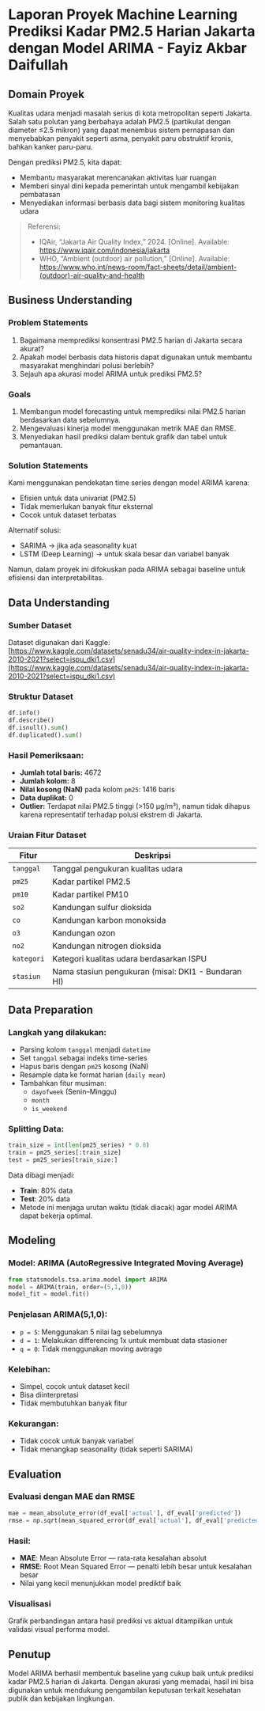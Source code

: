 # Laporan Proyek Machine Learning Prediksi Kadar PM2.5 Harian Jakarta dengan Model ARIMA - Fayiz Akbar Daifullah

## Domain Proyek

Kualitas udara menjadi masalah serius di kota metropolitan seperti Jakarta. Salah satu polutan yang berbahaya adalah PM2.5 (partikulat dengan diameter ≤2.5 mikron) yang dapat menembus sistem pernapasan dan menyebabkan penyakit seperti asma, penyakit paru obstruktif kronis, bahkan kanker paru-paru.

Dengan prediksi PM2.5, kita dapat:
- Membantu masyarakat merencanakan aktivitas luar ruangan
- Memberi sinyal dini kepada pemerintah untuk mengambil kebijakan pembatasan
- Menyediakan informasi berbasis data bagi sistem monitoring kualitas udara

> Referensi:
> - IQAir, “Jakarta Air Quality Index,” 2024. [Online]. Available: https://www.iqair.com/indonesia/jakarta
> - WHO, “Ambient (outdoor) air pollution,” [Online]. Available: https://www.who.int/news-room/fact-sheets/detail/ambient-(outdoor)-air-quality-and-health

## Business Understanding

### Problem Statements

1. Bagaimana memprediksi konsentrasi PM2.5 harian di Jakarta secara akurat?
2. Apakah model berbasis data historis dapat digunakan untuk membantu masyarakat menghindari polusi berlebih?
3. Sejauh apa akurasi model ARIMA untuk prediksi PM2.5?

### Goals

1. Membangun model forecasting untuk memprediksi nilai PM2.5 harian berdasarkan data sebelumnya.
2. Mengevaluasi kinerja model menggunakan metrik MAE dan RMSE.
3. Menyediakan hasil prediksi dalam bentuk grafik dan tabel untuk pemantauan.

### Solution Statements

Kami menggunakan pendekatan time series dengan model ARIMA karena:
- Efisien untuk data univariat (PM2.5)
- Tidak memerlukan banyak fitur eksternal
- Cocok untuk dataset terbatas

Alternatif solusi:
- SARIMA → jika ada seasonality kuat
- LSTM (Deep Learning) → untuk skala besar dan variabel banyak

Namun, dalam proyek ini difokuskan pada ARIMA sebagai baseline untuk efisiensi dan interpretabilitas.

## Data Understanding

### Sumber Dataset
Dataset digunakan dari Kaggle:
[https://www.kaggle.com/datasets/senadu34/air-quality-index-in-jakarta-2010-2021?select=ispu_dki1.csv](https://www.kaggle.com/datasets/senadu34/air-quality-index-in-jakarta-2010-2021?select=ispu_dki1.csv)

### Struktur Dataset

```python
df.info()
df.describe()
df.isnull().sum()
df.duplicated().sum()
```

### Hasil Pemeriksaan:

- **Jumlah total baris:** 4672
- **Jumlah kolom:** 8
- **Nilai kosong (NaN)** pada kolom `pm25`: 1416 baris
- **Data duplikat:** 0
- **Outlier:** Terdapat nilai PM2.5 tinggi (>150 µg/m³), namun tidak dihapus karena representatif terhadap polusi ekstrem di Jakarta.

### Uraian Fitur Dataset

| Fitur     | Deskripsi |
|-----------|-----------|
| `tanggal` | Tanggal pengukuran kualitas udara |
| `pm25`    | Kadar partikel PM2.5 |
| `pm10`    | Kadar partikel PM10 |
| `so2`     | Kandungan sulfur dioksida |
| `co`      | Kandungan karbon monoksida |
| `o3`      | Kandungan ozon |
| `no2`     | Kandungan nitrogen dioksida |
| `kategori` | Kategori kualitas udara berdasarkan ISPU |
| `stasiun` | Nama stasiun pengukuran (misal: DKI1 - Bundaran HI) |

## Data Preparation

### Langkah yang dilakukan:
- Parsing kolom `tanggal` menjadi `datetime`
- Set `tanggal` sebagai indeks time-series
- Hapus baris dengan `pm25` kosong (NaN)
- Resample data ke format harian (`daily mean`)
- Tambahkan fitur musiman:
  - `dayofweek` (Senin–Minggu)
  - `month`
  - `is_weekend`

### Splitting Data:
```python
train_size = int(len(pm25_series) * 0.8)
train = pm25_series[:train_size]
test = pm25_series[train_size:]
```

Data dibagi menjadi:
- **Train**: 80% data
- **Test**: 20% data
- Metode ini menjaga urutan waktu (tidak diacak) agar model ARIMA dapat bekerja optimal.

## Modeling

### Model: ARIMA (AutoRegressive Integrated Moving Average)

```python
from statsmodels.tsa.arima.model import ARIMA
model = ARIMA(train, order=(5,1,0))
model_fit = model.fit()
```

### Penjelasan ARIMA(5,1,0):
- `p = 5`: Menggunakan 5 nilai lag sebelumnya
- `d = 1`: Melakukan differencing 1x untuk membuat data stasioner
- `q = 0`: Tidak menggunakan moving average

### Kelebihan:
- Simpel, cocok untuk dataset kecil
- Bisa diinterpretasi
- Tidak membutuhkan banyak fitur

### Kekurangan:
- Tidak cocok untuk banyak variabel
- Tidak menangkap seasonality (tidak seperti SARIMA)

## Evaluation

### Evaluasi dengan MAE dan RMSE
```python
mae = mean_absolute_error(df_eval['actual'], df_eval['predicted'])
rmse = np.sqrt(mean_squared_error(df_eval['actual'], df_eval['predicted']))
```

### Hasil:
- **MAE**: Mean Absolute Error — rata-rata kesalahan absolut
- **RMSE**: Root Mean Squared Error — penalti lebih besar untuk kesalahan besar
- Nilai yang kecil menunjukkan model prediktif baik

### Visualisasi
Grafik perbandingan antara hasil prediksi vs aktual ditampilkan untuk validasi visual performa model.

## Penutup

Model ARIMA berhasil membentuk baseline yang cukup baik untuk prediksi kadar PM2.5 harian di Jakarta. Dengan akurasi yang memadai, hasil ini bisa digunakan untuk mendukung pengambilan keputusan terkait kesehatan publik dan kebijakan lingkungan.

